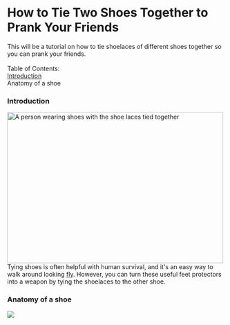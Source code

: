 How to Tie Two Shoes Together to Prank Your Friends
====================
This will be a tutorial on how to tie shoelaces of different shoes together so you can prank your friends.
<br></br>
Table of Contents:<br>
<a href="#introduction">Introduction </a><br>
Anatomy of a shoe

### Introduction <div id="introduction">
<img src="https://previews.123rf.com/images/catalin205/catalin2051412/catalin205141200057/34866841-shoe-laces-tied-together-prank-isolated-on-white-background.jpg" alt="A person wearing shoes with the shoe laces tied together" width="500" height="350">
Tying shoes is often helpful with human survival, and it's an easy way to walk around looking <a href="https://www.dictionary.com/browse/fly" target="_blank">fly</a>. However, you can turn these useful feet protectors into a weapon by tying the shoelaces to the other shoe.

### Anatomy of a shoe <div id="shoe anatomy">
<img src="Untitled drawing.png">
